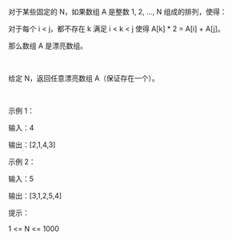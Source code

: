 对于某些固定的 N，如果数组 A 是整数 1, 2, ..., N 组成的排列，使得：

对于每个 i < j，都不存在 k 满足 i < k < j 使得 A[k] * 2 = A[i] + A[j]。

那么数组 A 是漂亮数组。

 

给定 N，返回任意漂亮数组 A（保证存在一个）。

 

示例 1：

输入：4

输出：[2,1,4,3]

示例 2：

输入：5

输出：[3,1,2,5,4]
 

提示：

1 <= N <= 1000

